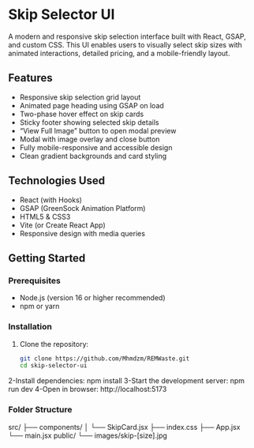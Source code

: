 # Skip Selector UI

A modern and responsive skip selection interface built with React, GSAP, and custom CSS. This UI enables users to visually select skip sizes with animated interactions, detailed pricing, and a mobile-friendly layout.

## Features

- Responsive skip selection grid layout
- Animated page heading using GSAP on load
- Two-phase hover effect on skip cards
- Sticky footer showing selected skip details
- “View Full Image” button to open modal preview
- Modal with image overlay and close button
- Fully mobile-responsive and accessible design
- Clean gradient backgrounds and card styling

## Technologies Used

- React (with Hooks)
- GSAP (GreenSock Animation Platform)
- HTML5 & CSS3
- Vite (or Create React App)
- Responsive design with media queries

## Getting Started

### Prerequisites

- Node.js (version 16 or higher recommended)
- npm or yarn

### Installation

1. Clone the repository:

   ```bash
   git clone https://github.com/Mhmdzm/REMWaste.git
   cd skip-selector-ui
2-Install dependencies:
npm install
3-Start the development server:
npm run dev
4-Open in browser:
http://localhost:5173

### Folder Structure
src/
├── components/
│   └── SkipCard.jsx
├── index.css
├── App.jsx
└── main.jsx
public/
└── images/skip-[size].jpg
